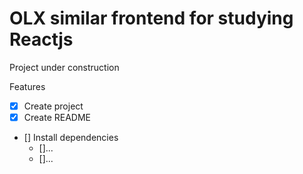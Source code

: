# OLX similar frontend for studying Reactjs

Project under construction

Features
- [x] Create project
- [x] Create README
- [] Install dependencies
    - []...
    - []...